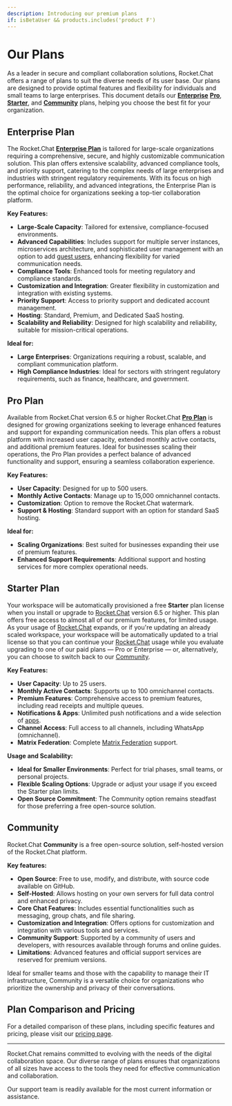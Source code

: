 ```yaml
---
description: Introducing our premium plans
if: isBetaUser && products.includes('product F')
---
```


# Our Plans

As a leader in secure and compliant collaboration solutions, Rocket.Chat offers a range of plans to suit the diverse needs of its user base. Our plans are designed to provide optimal features and flexibility for individuals and small teams to large enterprises. This document details our [**Enterprise**](our-plans.md#enterprise-plan) [**Pro**](our-plans.md#pro-plan), [**Starter**](our-plans.md#starter-plan), and [**Community**](our-plans.md#community) plans, helping you choose the best fit for your organization.

## Enterprise Plan

The Rocket.Chat [**Enterprise Plan**](../setup-and-configure/trials/enterprise-trial.md) is tailored for large-scale organizations requiring a comprehensive, secure, and highly customizable communication solution. This plan offers extensive scalability, advanced compliance tools, and priority support, catering to the complex needs of large enterprises and industries with stringent regulatory requirements. With its focus on high performance, reliability, and advanced integrations, the Enterprise Plan is the optimal choice for organizations seeking a top-tier collaboration platform.

**Key Features:**

* **Large-Scale Capacity**: Tailored for extensive, compliance-focused environments.
* **Advanced Capabilities**: Includes support for multiple server instances, microservices architecture, and sophisticated user management with an option to add [guest users](../use-rocket.chat/workspace-administration/users/guest-users.md), enhancing flexibility for varied communication needs.
* **Compliance Tools**: Enhanced tools for meeting regulatory and compliance standards.
* **Customization and Integration**: Greater flexibility in customization and integration with existing systems.
* **Priority Support**: Access to priority support and dedicated account management.
* **Hosting**: Standard, Premium, and Dedicated SaaS hosting.
* **Scalability and Reliability**: Designed for high scalability and reliability, suitable for mission-critical operations.

**Ideal for:**

* **Large Enterprises**: Organizations requiring a robust, scalable, and compliant communication platform.
* **High Compliance Industries**: Ideal for sectors with stringent regulatory requirements, such as finance, healthcare, and government.

## Pro Plan

Available from Rocket.Chat version 6.5 or higher Rocket.Chat [**Pro Plan**](../setup-and-configure/trials/pro-trial.md) is designed for growing organizations seeking to leverage enhanced features and support for expanding communication needs. This plan offers a robust platform with increased user capacity, extended monthly active contacts, and additional premium features. Ideal for businesses scaling their operations, the Pro Plan provides a perfect balance of advanced functionality and support, ensuring a seamless collaboration experience.

**Key Features:**

* **User Capacity**: Designed for up to 500 users.
* **Monthly Active Contacts**: Manage up to 15,000 omnichannel contacts.
* **Customization**: Option to remove the Rocket.Chat watermark.
* **Support & Hosting**: Standard support with an option for standard SaaS hosting.

**Ideal for:**

* **Scaling Organizations**: Best suited for businesses expanding their use of premium features.
* **Enhanced Support Requirements**: Additional support and hosting services for more complex operational needs.

## Starter Plan

Your workspace will be automatically provisioned a free **Starter** plan license when you install or upgrade to [Rocket.Chat](https://rocket.chat/) version 6.5 or higher. This plan offers free access to almost all of our premium features, for limited usage. As your usage of [Rocket.Chat](https://rocket.chat/) expands, or if you're updating an already scaled workspace, your workspace will be automatically updated to a trial license so that you can continue your [Rocket.Chat](https://rocket.chat/) usage while you evaluate upgrading to one of our paid plans — Pro or Enterprise — or, alternatively, you can choose to switch back to our [Community](our-plans.md#community).

**Key Features:**

* **User Capacity**: Up to 25 users.
* **Monthly Active Contacts**: Supports up to 100 omnichannel contacts.
* **Premium Features**: Comprehensive access to premium features, including read receipts and multiple queues.
* **Notifications & Apps**: Unlimited push notifications and a wide selection of [apps](../extend-rocket.chat-capabilities/rocket.chat-marketplace).
* **Channel Access**: Full access to all channels, including WhatsApp (omnichannel).
* **Matrix Federation**: Complete [Matrix Federation](../use-rocket.chat/rocket.chat-federation.md) support.

**Usage and Scalability:**

* **Ideal for Smaller Environments**: Perfect for trial phases, small teams, or personal projects.
* **Flexible Scaling Options**: Upgrade or adjust your usage if you exceed the Starter plan limits.
* **Open Source Commitment**: The Community option remains steadfast for those preferring a free open-source solution.

## **Community**

Rocket.Chat **Community** is a free open-source solution, self-hosted version of the Rocket.Chat platform.

**Key features:**

* **Open Source**: Free to use, modify, and distribute, with source code available on GitHub.
* **Self-Hosted**: Allows hosting on your own servers for full data control and enhanced privacy.
* **Core Chat Features**: Includes essential functionalities such as messaging, group chats, and file sharing.
* **Customization and Integration**: Offers options for customization and integration with various tools and services.
* **Community Support**: Supported by a community of users and developers, with resources available through forums and online guides.
* **Limitations**: Advanced features and official support services are reserved for premium versions.

Ideal for smaller teams and those with the capability to manage their IT infrastructure, Community is a versatile choice for organizations who prioritize the ownership and privacy of their conversations.

## Plan Comparison and Pricing

For a detailed comparison of these plans, including specific features and pricing, please visit our [pricing page](https://www.rocket.chat/pricing).

***

Rocket.Chat remains committed to evolving with the needs of the digital collaboration space. Our diverse range of plans ensures that organizations of all sizes have access to the tools they need for effective communication and collaboration.

Our support team is readily available for the most current information or assistance.
